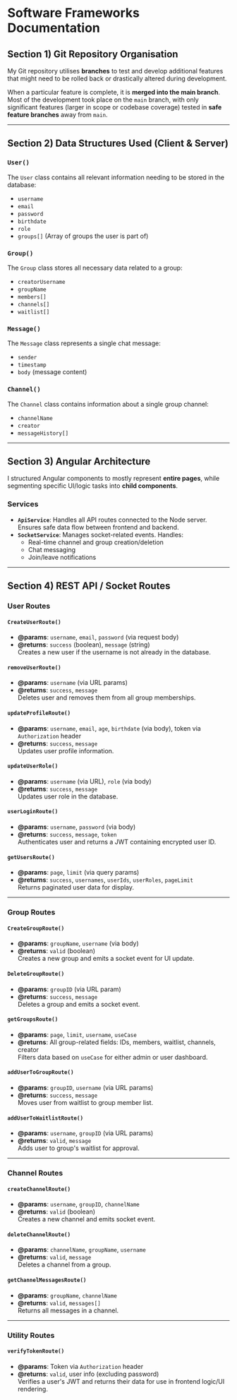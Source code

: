 # Software Frameworks Documentation

## Section 1) Git Repository Organisation

My Git repository utilises **branches** to test and develop additional features that might need to be rolled back or drastically altered during development. 

When a particular feature is complete, it is **merged into the main branch**. Most of the development took place on the `main` branch, with only significant features (larger in scope or codebase coverage) tested in **safe feature branches** away from `main`.

---

## Section 2) Data Structures Used (Client & Server)

### `User()`
The `User` class contains all relevant information needing to be stored in the database:

- `username`
- `email`
- `password`
- `birthdate`
- `role`
- `groups[]` (Array of groups the user is part of)

### `Group()`
The `Group` class stores all necessary data related to a group:

- `creatorUsername`
- `groupName`
- `members[]`
- `channels[]`
- `waitlist[]`

### `Message()`
The `Message` class represents a single chat message:

- `sender`
- `timestamp`
- `body` (message content)

### `Channel()`
The `Channel` class contains information about a single group channel:

- `channelName`
- `creator`
- `messageHistory[]`

---

## Section 3) Angular Architecture

I structured Angular components to mostly represent **entire pages**, while segmenting specific UI/logic tasks into **child components**.

### Services

- **`ApiService`**: Handles all API routes connected to the Node server. Ensures safe data flow between frontend and backend.
- **`SocketService`**: Manages socket-related events. Handles:
  - Real-time channel and group creation/deletion
  - Chat messaging
  - Join/leave notifications

---

## Section 4) REST API / Socket Routes

### User Routes

#### `CreateUserRoute()`
- **@params**: `username`, `email`, `password` (via request body)  
- **@returns**: `success` (boolean), `message` (string)  
Creates a new user if the username is not already in the database.

#### `removeUserRoute()`
- **@params**: `username` (via URL params)  
- **@returns**: `success`, `message`  
Deletes user and removes them from all group memberships.

#### `updateProfileRoute()`
- **@params**: `username`, `email`, `age`, `birthdate` (via body), token via `Authorization` header  
- **@returns**: `success`, `message`  
Updates user profile information.

#### `updateUserRole()`
- **@params**: `username` (via URL), `role` (via body)  
- **@returns**: `success`, `message`  
Updates user role in the database.

#### `userLoginRoute()`
- **@params**: `username`, `password` (via body)  
- **@returns**: `success`, `message`, `token`  
Authenticates user and returns a JWT containing encrypted user ID.

#### `getUsersRoute()`
- **@params**: `page`, `limit` (via query params)  
- **@returns**: `success`, `usernames`, `userIds`, `userRoles`, `pageLimit`  
Returns paginated user data for display.

---

### Group Routes

#### `CreateGroupRoute()`
- **@params**: `groupName`, `username` (via body)  
- **@returns**: `valid` (boolean)  
Creates a new group and emits a socket event for UI update.

#### `DeleteGroupRoute()`
- **@params**: `groupID` (via URL param)  
- **@returns**: `success`, `message`  
Deletes a group and emits a socket event.

#### `getGroupsRoute()`
- **@params**: `page`, `limit`, `username`, `useCase`  
- **@returns**: All group-related fields: IDs, members, waitlist, channels, creator  
Filters data based on `useCase` for either admin or user dashboard.

#### `addUserToGroupRoute()`
- **@params**: `groupID`, `username` (via URL params)  
- **@returns**: `success`, `message`  
Moves user from waitlist to group member list.

#### `addUserToWaitlistRoute()`
- **@params**: `username`, `groupID` (via URL params)  
- **@returns**: `valid`, `message`  
Adds user to group's waitlist for approval.

---

### Channel Routes

#### `createChannelRoute()`
- **@params**: `username`, `groupID`, `channelName`  
- **@returns**: `valid` (boolean)  
Creates a new channel and emits socket event.

#### `deleteChannelRoute()`
- **@params**: `channelName`, `groupName`, `username`  
- **@returns**: `valid`, `message`  
Deletes a channel from a group.

#### `getChannelMessagesRoute()`
- **@params**: `groupName`, `channelName`  
- **@returns**: `valid`, `messages[]`  
Returns all messages in a channel.

---

### Utility Routes

#### `verifyTokenRoute()`
- **@params**: Token via `Authorization` header  
- **@returns**: `valid`, user info (excluding password)  
Verifies a user's JWT and returns their data for use in frontend logic/UI rendering.
